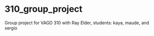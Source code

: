 310_group_project
=================

Group project for VAGD 310 with Ray Elder, students: kaya, maude, and sergio
